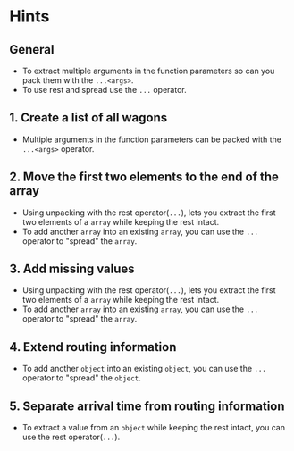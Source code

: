 # Hints

## General

- To extract multiple arguments in the function parameters so can you pack them with the `...<args>`.
- To use rest and spread use the `...` operator.

## 1. Create a list of all wagons

- Multiple arguments in the function parameters can be packed with the `...<args>` operator.

## 2. Move the first two elements to the end of the array

- Using unpacking with the rest operator(`...`), lets you extract the first two elements of a `array` while keeping the rest intact.
- To add another `array` into an existing `array`, you can use the `...` operator to "spread" the `array`.

## 3. Add missing values

- Using unpacking with the rest operator(`...`), lets you extract the first two elements of a `array` while keeping the rest intact.
- To add another `array` into an existing `array`, you can use the `...` operator to "spread" the `array`.

## 4. Extend routing information

- To add another `object` into an existing `object`, you can use the `...` operator to "spread" the `object`.

## 5. Separate arrival time from routing information

- To extract a value from an `object` while keeping the rest intact, you can use the rest operator(`...`).
